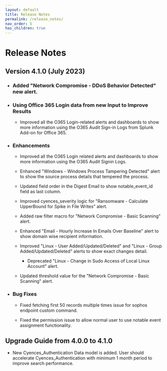 ```yaml
---
layout: default
title: Release Notes
permalink: /release_notes/
nav_order: 5
has_children: true
---
```


# Release Notes


## Version 4.1.0 (July 2023)

* ### Added "Network Compromise - DDoS Behavior Detected" new alert.

* ### Using Office 365 Login data from new Input to Improve Results
    * Improved all the O365 Login-related alerts and dashboards to show more information using the O365 Audit Sign-in Logs from Splunk Add-on for Office 365.

* ### Enhancements  
    * Improved all the O365 Login related alerts and dashboards to show more information using the O365 Audit Signin Logs.

    * Enhanced "Windows - Windows Process Tampering Detected" alert to show the source process details that tempered the process.

    * Updated field order in the Digest Email to show notable_event_id field as last column.

    * Improved cyences_severity logic for "Ransomware - Calculate UpperBound for Spike in File Writes" alert.

    * Added raw filter macro for "Network Compromise - Basic Scanning" alert.

    * Enhanced "Email - Hourly Increase In Emails Over Baseline" alert to show domain wise recipient information.

    * Improved "Linux - User Added/Updated/Deleted" and "Linux - Group Added/Updated/Deleted" alerts to show exact changes detail.
        * Deprecated "Linux - Change in Sudo Access of Local Linux Account" alert.

    * Updated threshold value for the "Network Compromise - Basic Scanning" alert.

* ### Bug Fixes
    * Fixed fetching first 50 records multiple times issue for sophos endpoint custom command.

    * Fixed the permission issue to allow normal user to use notable event assignment functionality.


## Upgrade Guide from 4.0.0 to 4.1.0

  * New Cyences_Authentication Data model is added. User should accelerate Cyences_Authentication with minimum 1 month period to improve search performance.
